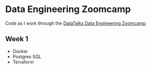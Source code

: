 # Data Engineering Zoomcamp

Code as I work through the [DataTalks Data Engineering Zoomcamp](https://github.com/DataTalksClub/data-engineering-zoomcamp)

## Week 1
* Docker
* Postgres SQL
* Terraform
